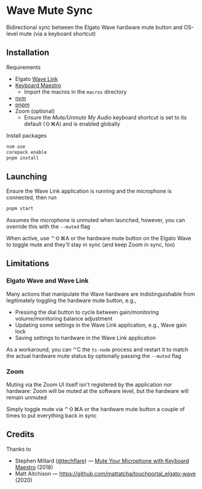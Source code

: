 # Wave Mute Sync

Bidirectional sync between the Elgato Wave hardware mute button and OS-level
mute (via a keyboard shortcut)

## Installation

Requirements

- Elgato [Wave Link](https://www.elgato.com/en/downloads)
- [Keyboard Maestro](https://www.keyboardmaestro.com/)
  - Import the macros in the `macros` directory
- [nvm](https://github.com/nvm-sh/nvm)
- [pnpm](https://pnpm.io/)
- Zoom (optional)
  - Ensure the _Mute/Unmute My Audio_ keyboard shortcut is set to its default
    (⇧⌘A) and is enabled globally

Install packages

```bash
nvm use
corepack enable
pnpm install
```

## Launching

Ensure the Wave Link application is running and the microphone is connected,
then run

```bash
pnpm start
```

Assumes the microphone is unmuted when launched, however, you can override
this with the `--muted` flag

When active, use ⌃⇧⌘A or the hardware mute button on the Elgato Wave to toggle
mute and they'll stay in sync (and keep Zoom in sync, too)

## Limitations

### Elgato Wave and Wave Link

Many actions that manipulate the Wave hardware are indistinguishable from
legitimately toggling the hardware mute button, e.g.,

- Pressing the dial button to cycle between gain/monitoring volume/monitoring
  balance adjustment
- Updating some settings in the Wave Link application, e.g., Wave gain lock
- Saving settings to hardware in the Wave Link application

As a workaround, you can ⌃C the `ts-node` process and restart it to match
the actual hardware mute status by optionally passing the `--muted` flag

### Zoom

Muting via the Zoom UI itself isn't registered by the application nor
hardware: Zoom will be muted at the software level, but the hardware will
remain unmuted

Simply toggle mute via ⌃⇧⌘A or the hardware mute button a couple of times to
put everything back in sync

## Credits

Thanks to

- Stephen Millard ([@techflare][1]) — [Mute Your Microphone with Keyboard Maestro][2]
  (2018)
- Matt Aitchison — https://github.com/mattatcha/touchportal_elgato-wave (2020)

[1]: https://twitter.com/techflare
[2]: https://www.thoughtasylum.com/2018/02/04/Mute-Your-Microphone-with-Keyboard-Maestro/
